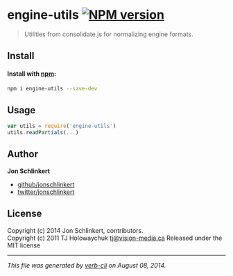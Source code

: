 # engine-utils [![NPM version](https://badge.fury.io/js/engine-utils.png)](http://badge.fury.io/js/engine-utils)

> Utilities from consolidate.js for normalizing engine formats.

## Install
#### Install with [npm](npmjs.org):

```bash
npm i engine-utils --save-dev
```

## Usage

```js
var utils = require('engine-utils')
utils.readPartials(...)
```

## Author

**Jon Schlinkert**
 
+ [github/jonschlinkert](https://github.com/jonschlinkert)
+ [twitter/jonschlinkert](http://twitter.com/jonschlinkert) 


## License
Copyright (c) 2014 Jon Schlinkert, contributors.  
Copyright (c) 2011 TJ Holowaychuk <tj@vision-media.ca>
Released under the MIT license

***

_This file was generated by [verb-cli](https://github.com/assemble/verb-cli) on August 08, 2014._